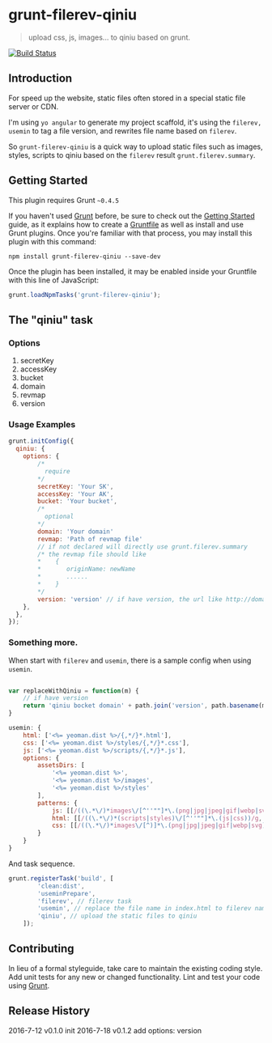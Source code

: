 # grunt-filerev-qiniu

> upload css, js, images... to qiniu based on grunt.

[![Build Status](https://travis-ci.org/dylike/grunt-filerev-qiniu.svg?branch=master)](https://travis-ci.org/dylike/grunt-filerev-qiniu)

## Introduction

For speed up the website, static files often stored in a special static file server or CDN.

I'm using `yo angular` to generate my project scaffold, it's using the `filerev, usemin` to tag a file version, and
rewrites file name based on `filerev`.

So `grunt-filerev-qiniu` is a quick way to upload static files such as images,
styles, scripts to qiniu based on the `filerev` result `grunt.filerev.summary`.

## Getting Started
This plugin requires Grunt `~0.4.5`

If you haven't used [Grunt](http://gruntjs.com/) before, be sure to check out the [Getting Started](http://gruntjs.com/getting-started) guide, as it explains how to create a [Gruntfile](http://gruntjs.com/sample-gruntfile) as well as install and use Grunt plugins. Once you're familiar with that process, you may install this plugin with this command:

```shell
npm install grunt-filerev-qiniu --save-dev
```

Once the plugin has been installed, it may be enabled inside your Gruntfile with this line of JavaScript:

```js
grunt.loadNpmTasks('grunt-filerev-qiniu');
```

## The "qiniu" task

### Options

1. secretKey
2. accessKey
3. bucket
4. domain
5. revmap
6. version

### Usage Examples

```js
grunt.initConfig({
  qiniu: {
    options: {
        /*
          require
        */
        secretKey: 'Your SK',
        accessKey: 'Your AK',
        bucket: 'Your bucket',
        /*
          optional
        */
        domain: 'Your domain'
        revmap: 'Path of revmap file'
        // if not declared will directly use grunt.filerev.summary
        /* the revmap file should like
        *    {
        *       originName: newName
        *       ......
        *    }
        */
        version: 'version' // if have version, the url like http://domain/version/filename
    },
  },
});
```
### Something more.

When start with `filerev` and `usemin`, there is a sample config when using `usemin`.
```js

var replaceWithQiniu = function(m) {
    // if have version
    return 'qiniu bocket domain' + path.join('version', path.basename(m)) + '?' + new Date().getTime();
}

usemin: {
    html: ['<%= yeoman.dist %>/{,*/}*.html'],
    css: ['<%= yeoman.dist %>/styles/{,*/}*.css'],
    js: ['<%= yeoman.dist %>/scripts/{,*/}*.js'],
    options: {
        assetsDirs: [
            '<%= yeoman.dist %>',
            '<%= yeoman.dist %>/images',
            '<%= yeoman.dist %>/styles'
        ],
        patterns: {
            js: [[/((\.*\/)*images\/[^''""]*\.(png|jpg|jpeg|gif|webp|svg))/g, 'Replacing references to images', null, replaceWithQiniu]],
            html: [[/((\.*\/)*(scripts|styles)\/[^''""]*\.(js|css))/g, 'Replacing cdn references', null, replaceWithQiniu]],
            css: [[/((\.*\/)*images\/[^)]*\.(png|jpg|jpeg|gif|webp|svg))/g, 'Replacing cdn references', null, replaceWithQiniu]]
        }
    }
}
```

And task sequence.

```js
grunt.registerTask('build', [
        'clean:dist',
        'useminPrepare',
        'filerev', // filerev task
        'usemin', // replace the file name in index.html to filerev name
        'qiniu', // upload the static files to qiniu
    ]);
```

## Contributing
In lieu of a formal styleguide, take care to maintain the existing coding style. Add unit tests for any new or changed functionality. Lint and test your code using [Grunt](http://gruntjs.com/).

## Release History
2016-7-12 v0.1.0 init
2016-7-18 v0.1.2 add options: version
